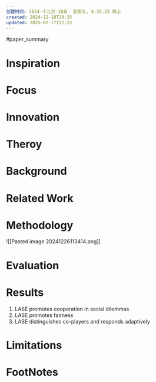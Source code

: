 ```yaml
---
创建时间: 2024-十二月-18日  星期三, 8:35:22 晚上
created: 2024-12-18T20:35
updated: 2025-02-17T22:22
---
```

#paper_summary 

# Inspiration



# Focus



# Innovation



# Theroy



# Background



# Related Work




# Methodology
![[Pasted image 20241226113414.png]]


# Evaluation



# Results
1. LASE promotes cooperation in social dilemmas
2. LASE promotes fairness
3. LASE distinguishes co-players and responds adaptively


# Limitations


# FootNotes
